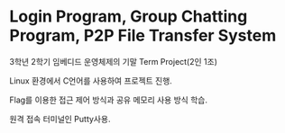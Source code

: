 # Login Program, Group Chatting Program, P2P File Transfer System

3학년 2학기 임베디드 운영체제의 기말 Term Project(2인 1조)

Linux 환경에서 C언어를 사용하여 프로젝트 진행.

Flag를 이용한 접근 제어 방식과 공유 메모리 사용 방식 학습.

원격 접속 터미널인 Putty사용.
